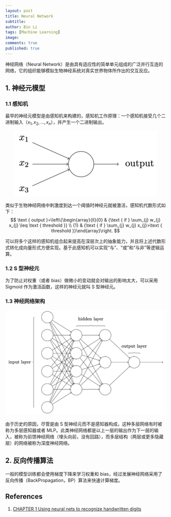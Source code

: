 ```yaml
---
layout: post
title: Neural Network
subtitle:
author: Bin Li
tags: [Machine Learning]
image: 
comments: true
published: true
---
```


神经网络（Neural Network）是由具有适应性的简单单元组成的广泛并行互连的网络，它的组织能够模拟生物神经系统对真实世界物体所作出的交互反应。

## 1. 神经元模型
### 1.1 感知机
最早的神经元模型是由感知机来构建的，感知机工作原理：一个感知机接受几个二进制输入（$x_1, x_2, \dots, x_n$），并产生一个二进制输出。
<p align="center">
  <img width="450" height="" src="/img/media/15554869148437.jpg">
</p>

类似于生物神经网络中刺激度到达一个阈值时神经元就被激活，感知机代数形式如下：
$$
\text { output }=\left\{\begin{array}{ll}{0} & {\text { if } \sum_{j} w_{j} x_{j} \leq \text { threshold }} \\ {1} & {\text { if } \sum_{j} w_{j} x_{j}>\text { threshold }}\end{array}\right.
$$

可以将多个这样的感知机组合起来提高在深层次上的抽象能力，并且将上述代数形式转化成向量形式方便实现。基于此感知机可以实现“与”、“或”和“与非”等逻辑运算。

### 1.2 S 型神经元
为了防止对权重（或者 bias）做微小的变动就会对输出的影响太大，可以采用 Sigmoid 作为激活函数，这样的神经元就叫 S 型神经元。

### 1.3 神经网络架构
<p align="center">
  <img width="" height="" src="/img/media/15554863850980.jpg">
</p>

由于历史的原因，尽管是由 S 型神经元⽽不是感知器构成，这种多层⽹络有时被称为多层感知器或者 MLP。此类神经网络都是以上一层的输出作为下一层的输入，被称为前馈神经网络（埋头向前，没有回路），而多层结构（两层或更多隐藏层）的网络被称为深度神经网络。

## 2. 反向传播算法
一般的模型训练都会使用梯度下降来学习权重和 bias，经过发展神经网络采用了反向传播（BackPropagation，BP）算法来快速计算梯度。

## References
1. [CHAPTER 1 Using neural nets to recognize handwritten digits](http://neuralnetworksanddeeplearning.com/chap1.html)